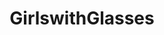 ---
title: GirlswithGlasses
crosslinks:
- nsfw
- NSFW_GIF
- Sabrina_Nichole
- TessaFowler
- RealGirls
- viola_bailey
- Stacked
- thick
- eyecontact
- whynotasource
- RiddleCosplay
- JeannieMai
- PrettyGirls
- TrekkieGirls
- swimsuitsuccubus
- boltedontits
- LilyC
- stocking_paradise
- deepthroat
- StaceyPoole_
---